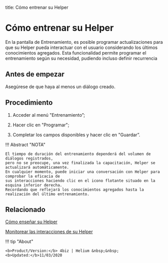 title: Cómo entrenar su Helper
# Cómo entrenar su Helper

En la pantalla de Entrenamiento, es posible programar actualizaciones para que su Helper pueda interactuar con el usuario considerando los últimos conocimientos agregados. Esta funcionalidad permite programar el entrenamiento según su necesidad, pudiendo incluso definir recurrencia

Antes de empezar
--------------

Asegúrese de que haya al menos un diálogo creado.

Procedimiento
-----------

1. Acceder al menú "Entrenamiento”;

2. Hacer clic en "Programar";

3. Completar los campos disponibles y hacer clic en "Guardar”.


!!! Abstract "NOTA"
    
    El tiempo de duración del entrenamiento dependerá del volumen de diálogos registrados,
    pero no se preocupe, una vez finalizada la capacitación, Helper se actualizará automáticamente.
    En cualquier momento, puede iniciar una conversación con Helper para comprobar la eficacia de
    sus interacciones haciendo clic en el icono flotante situado en la esquina inferior derecha. 
    Recordando que reflejará los conocimientos agregados hasta la realización del último entrenamiento.
   
Relacionado
-----------

[Cómo enseñar su Helper](/es-es/helper/use/teach-helper.html)

[Monitorear las interacciones de su Helper](/es-es/helper/use/monitoring-helper.html)

!!! tip "About"

    <b>Product/Version:</b> 4biz | Helium &nbsp;&nbsp;
    <b>Updated:</b>11/03/2020
